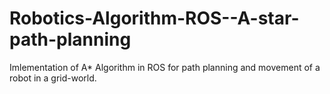 # Robotics-Algorithm-ROS--A-star-path-planning
Imlementation of A* Algorithm in ROS for path planning and movement of a robot in a grid-world.
